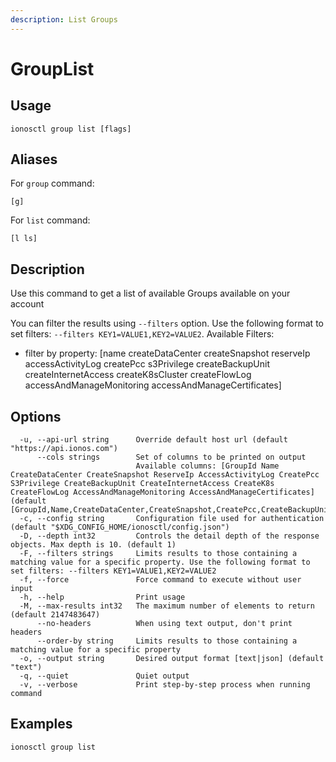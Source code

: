 ```yaml
---
description: List Groups
---
```


# GroupList

## Usage

```text
ionosctl group list [flags]
```

## Aliases

For `group` command:

```text
[g]
```

For `list` command:

```text
[l ls]
```

## Description

Use this command to get a list of available Groups available on your account

You can filter the results using `--filters` option. Use the following format to set filters: `--filters KEY1=VALUE1,KEY2=VALUE2`.
Available Filters:
* filter by property: [name createDataCenter createSnapshot reserveIp accessActivityLog createPcc s3Privilege createBackupUnit createInternetAccess createK8sCluster createFlowLog accessAndManageMonitoring accessAndManageCertificates]

## Options

```text
  -u, --api-url string      Override default host url (default "https://api.ionos.com")
      --cols strings        Set of columns to be printed on output 
                            Available columns: [GroupId Name CreateDataCenter CreateSnapshot ReserveIp AccessActivityLog CreatePcc S3Privilege CreateBackupUnit CreateInternetAccess CreateK8s CreateFlowLog AccessAndManageMonitoring AccessAndManageCertificates] (default [GroupId,Name,CreateDataCenter,CreateSnapshot,CreatePcc,CreateBackupUnit,CreateInternetAccess,CreateK8s,ReserveIp])
  -c, --config string       Configuration file used for authentication (default "$XDG_CONFIG_HOME/ionosctl/config.json")
  -D, --depth int32         Controls the detail depth of the response objects. Max depth is 10. (default 1)
  -F, --filters strings     Limits results to those containing a matching value for a specific property. Use the following format to set filters: --filters KEY1=VALUE1,KEY2=VALUE2
  -f, --force               Force command to execute without user input
  -h, --help                Print usage
  -M, --max-results int32   The maximum number of elements to return (default 2147483647)
      --no-headers          When using text output, don't print headers
      --order-by string     Limits results to those containing a matching value for a specific property
  -o, --output string       Desired output format [text|json] (default "text")
  -q, --quiet               Quiet output
  -v, --verbose             Print step-by-step process when running command
```

## Examples

```text
ionosctl group list
```

